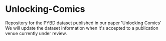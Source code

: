 # Unlocking-Comics
Repository for the PYBD dataset published in our paper 'Unlocking Comics'
We will update the dataset information when it's accepted to a publication venue currently under review.
